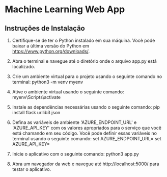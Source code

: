 # Machine Learning Web App

## Instruções de Instalação

1. Certifique-se de ter o Python instalado em sua máquina. Você pode baixar a última versão do Python em https://www.python.org/downloads/.

2. Abra o terminal e navegue até o diretório onde o arquivo app.py está localizado.

3. Crie um ambiente virtual para o projeto usando o seguinte comando no terminal:
python3 -m venv myenv

4. Ative o ambiente virtual usando o seguinte comando:
myenv\Scripts\activate

5. Instale as dependências necessárias usando o seguinte comando:
pip install flask urllib3 json

6. Defina as variáveis de ambiente 'AZURE_ENDPOINT_URL' e 'AZURE_API_KEY' com os valores apropriados para o serviço que você está chamando em seu código. Você pode definir essas variáveis no terminal usando o seguinte comando:
set AZURE_ENDPOINT_URL=<valor>
set AZURE_API_KEY=<valor>

7. Inicie o aplicativo com o seguinte comando:
python3 app.py

8. Abra um navegador da web e navegue até http://localhost:5000/ para testar o aplicativo.
